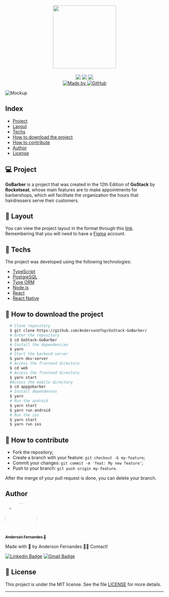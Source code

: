 <h1 align="center">
<img src="https://raw.githubusercontent.com/EliasGcf/gobarber/2e00ac943855be95a08fcebd2bc134f8e0c51ed9/.github/logo.svg" width="200px">
</h1>

<p align="center">
  <img src="https://img.shields.io/badge/-NodeJS-green" />
  <img src="https://img.shields.io/badge/-ReactJS-blue" />
  <img src="https://img.shields.io/badge/-React Native-9cf" /> <br>
	<a href="https://www.linkedin.com/in/anderson-fernandes-8b5a50135/" target="_blank">
    <img alt="Made by" src="https://img.shields.io/badge/made%20by-anderson%20fernandes-%23FF9000">
  </a>
  <a href="LICENSE.md" target="_blank">
    <img alt="GitHub" src="https://img.shields.io/github/license/EliasGcf/gobarber?color=%23FF9000">
  </a>
</p>
<img alt="Mockup" src="https://res.cloudinary.com/eliasgcf/image/upload/v1587509596/GoBarber/mockup_ocggit.png">

## Index
- [Project](#-project)
- [Layout](#-layout)
- [Techs](#rocket-techs)
- [How to download the project](#file_folder-how-to-download-the-project)
- [How to contribute](#-how-to-contribute)
- [Author](#-author)
- [License](#memo-license)


## 💻 Project

**GoBarber** is a project that was created in the 12th Edition of **GoStack** by **Rocketseat**, whose main features are to make appointments for barbershops, which will facilitate the organization
the hours that hairdressers serve their customers.

## 🎨 Layout
You can view the project layout in the format through this [link](https://www.figma.com/file/BXCihtXXh9p37lGsENV614/GoBarber). Remembering that you will need to have a [Figma](https://www.figma.com/) account.

## :rocket: Techs
The project was developed using the following technologies:
- [TypeScript](https://www.typescriptlang.org)
- [PostgreSQL](https://www.postgresql.org)
- [Type ORM](https://typeorm.io)
- [Node.js](https://nodejs.org/en/)
- [React](https://reactjs.org)
- [React Native](https://facebook.github.io/react-native/)

## :file_folder: How to download the project
```bash
  # Clone repository
  $ git clone https://github.com/AndersonUfop/GoStack-GoBarber/
  # Enter the repository
  $ cd GoStack-GoBarber
  # Install the dependencies
  $ yarn
  # Start the backend server
  $ yarn dev:server
  # Access the frontend directory
  $ cd web
  # Access the frontend directory
  $ yarn start
  #Access the mobile directory
  $ cd appgobarber
  # Install dependences
  $ yarn
  # Run the android
  $ yarn start
  $ yarn run android
  # Run the ios
  $ yarn start
  $ yarn run ios
```

## 🤔 How to contribute

- Fork the repository;
- Create a branch with your feature: `git checkout -b my-feature`;
- Commit your changes: `git commit -m 'feat: My new feature'`;
- Push to your branch: `git push origin my-feature`.

After the merge of your pull request is done, you can delete your branch.


## Author
<a href="https://www.linkedin.com/in/anderson-fernandes-8b5a50135/">
  <img style="border-radius: 50%;" src="
  https://media-exp1.licdn.com/dms/image/C4E03AQGDAjeYdexMjQ/profile-displayphoto-shrink_200_200/0?e=1606953600&v=beta&t=I1cOVaUZnRRKHuuftU5S86fQMZvRPphEX-lCCYl-_FI" width="100px" alt="" /> <br />
  <sub><b>Anderson Fernandes 🚀</b></sub></a>

Made with :purple_heart: by Anderson Fernandes 👋🏽
Contact!

[![Linkedin Badge](https://img.shields.io/badge/-Anderson-blue?style=flat-square&logo=Linkedin&logoColor=white&link=https://www.linkedin.com/in/anderson-fernandes-8b5a50135/)](https://www.linkedin.com/in/anderson-fernandes-8b5a50135/)
[![Gmail Badge](https://img.shields.io/badge/-andersonfferreira96@gmail.com-c14438?style=flat-square&logo=Gmail&logoColor=white&link=mailto:andersonfferreira96@gmail.com)](mailto:andersonfferreira96@gmail.com)

## :memo: License

This project is under the MIT license. See the file [LICENSE](LICENSE.md) for more details.
___
